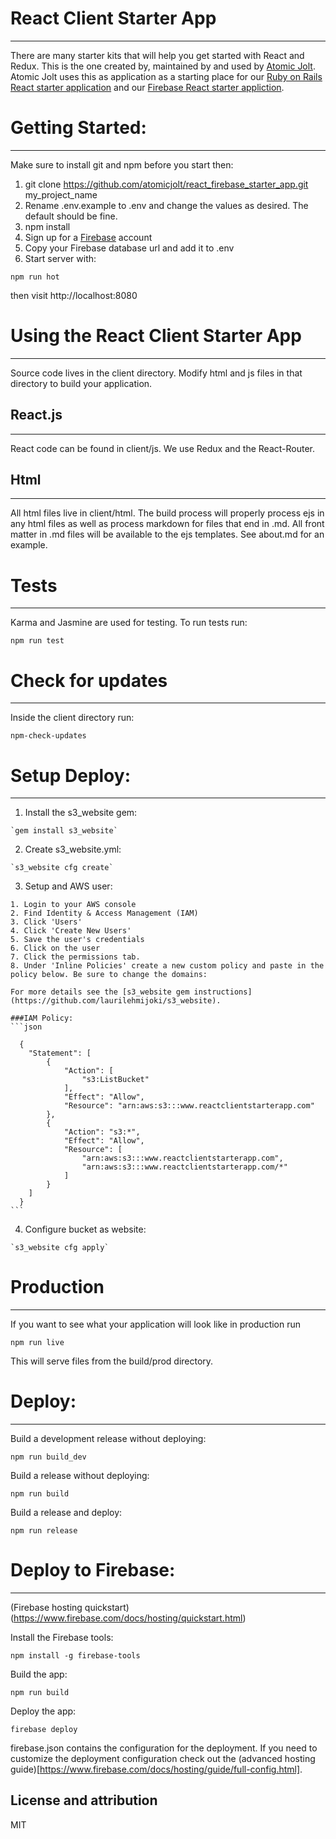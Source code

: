 # React Client Starter App
-----------------------
There are many starter kits that will help you get started with React and Redux. This is the one created by, maintained by and used by [Atomic Jolt](http://www.atomicjolt.com). Atomic Jolt uses this as application as a starting place for our [Ruby on Rails React starter application](https://github.com/atomicjolt/react_starter_app) and our [Firebase React starter appliction](https://github.com/atomicjolt/react_firebase_starter_app).


# Getting Started:
-----------------------

Make sure to install git and npm before you start then:

1. git clone https://github.com/atomicjolt/react_firebase_starter_app.git my_project_name
2. Rename .env.example to .env and change the values as desired. The default should be fine.
3. npm install
4. Sign up for a [Firebase](https://www.firebase.com/) account
5. Copy your Firebase database url and add it to .env
6. Start server with:

  `npm run hot`

then visit http://localhost:8080


# Using the React Client Starter App
-----------------------
Source code lives in the client directory. Modify html and js files in that directory to build your application.


## React.js
-----------
React code can be found in client/js. We use Redux and the React-Router.


## Html
-----------
All html files live in client/html. The build process will properly process ejs in any html files as well as process markdown for files that end in .md. All front matter in .md files will be available to the ejs templates. See about.md for an example.


# Tests
-----------
Karma and Jasmine are used for testing. To run tests run:

  `npm run test`


# Check for updates
-----------
Inside the client directory run:

  `npm-check-updates`


# Setup Deploy:
-----------------------

  1. Install the s3_website gem:

    `gem install s3_website`

  2. Create s3_website.yml:

    `s3_website cfg create`

  3. Setup and AWS user:

    1. Login to your AWS console
    2. Find Identity & Access Management (IAM)
    3. Click 'Users'
    4. Click 'Create New Users'
    5. Save the user's credentials
    6. Click on the user
    7. Click the permissions tab.
    8. Under 'Inline Policies' create a new custom policy and paste in the policy below. Be sure to change the domains:

    For more details see the [s3_website gem instructions](https://github.com/laurilehmijoki/s3_website).

    ###IAM Policy:
    ```json

      {
        "Statement": [
            {
                "Action": [
                    "s3:ListBucket"
                ],
                "Effect": "Allow",
                "Resource": "arn:aws:s3:::www.reactclientstarterapp.com"
            },
            {
                "Action": "s3:*",
                "Effect": "Allow",
                "Resource": [
                    "arn:aws:s3:::www.reactclientstarterapp.com",
                    "arn:aws:s3:::www.reactclientstarterapp.com/*"
                ]
            }
        ]
      }
    ```

  4. Configure bucket as website:

    `s3_website cfg apply`


# Production
-----------------------
If you want to see what your application will look like in production run

  `npm run live`

This will serve files from the build/prod directory.


# Deploy:
-----------------------

  Build a development release without deploying:

  `npm run build_dev`


  Build a release without deploying:

  `npm run build`


  Build a release and deploy:

  `npm run release`

# Deploy to Firebase:
-----------------------
(Firebase hosting quickstart)(https://www.firebase.com/docs/hosting/quickstart.html)

  Install the Firebase tools:

  `npm install -g firebase-tools`


  Build the app:
  
  `npm run build`

  Deploy the app:

  `firebase deploy`

firebase.json contains the configuration for the deployment. If you need to customize the 
deployment configuration check out the (advanced hosting guide)[https://www.firebase.com/docs/hosting/guide/full-config.html].

License and attribution
-----------------------
MIT
